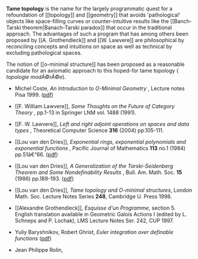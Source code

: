 **Tame topology** is the name for the largely programmatic quest for a refoundation of [[topology]] and [[geometry]] that avoids 'pathological' objects like space-filling curves or counter-intuitive results like the [[Banch-Tarski theorem|Banach-Tarski paradox]] that occur in the traditional approach. The advantages of such a program that has among others been proposed by [[A. Grothendieck]] and [[W. Lawvere]] are philosophical by reconciling concepts and intuitions on space as well as technical by excluding pathological spaces.

The notion of [[o-minimal structure]] has been proposed as a reasonable candidate for an axiomatic approach to this hoped-for tame topology ( _topologie modÃ©rÃ©e_). 

* Michel Coste, _An Introduction to O-Minimal Geometry_ , Lecture notes Pisa 1999. ([pdf](http://perso.univ-rennes1.fr/michel.coste/polyens/OMIN.pdf))

* [[F. William Lawvere]], _Some Thoughts on the Future of Category Theory_ , pp.1-13 in Springer LNM vol. 1488 (1991).

* [[F. W. Lawvere]], _Left and right adjoint operations on spaces and data types_ , Theoretical Computer Science **316** (2004) pp.105-111.

* [[Lou van den Dries]], _Exponential rings, exponential polynomials and exponential functions_ , Pacific Journal of Mathematics **113** no.1 (1984) pp.51â€“66. ([pdf](http://projecteuclid.org/download/pdf_1/euclid.pjm/1102709376))

* [[Lou van den Dries]], _A Generalization of the Tarski-Seidenberg
Theorem and Some Nondefinability Results_ , Bull. Am. Math. Soc.
**15** (1986) pp.189-193. ([pdf](http://projecteuclid.org/download/pdf_1/euclid.bams/1183553469))

* [[Lou van den Dries]], _Tame topology and O-minimal structures_, London Math. Soc. Lecture Notes Series __248__, Cambridge U. Press 1998. 

* [[Alexandre Grothendieck]], _Esquisse d'un Programme_, section 5. English translation available in Geometric Galois Actions I (edited by L. Schneps and P. Lochak), LMS Lecture Notes Ser. 242, CUP 1997. 

* Yuliy Baryshnikov, Robert Ghrist, _Euler integration over definable functions_ ([pdf](http://www.math.upenn.edu/~ghrist/preprints/definable.pdf)) 

* Jean Philippe Rolin, 